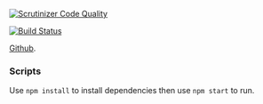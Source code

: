 [![Scrutinizer Code Quality](https://scrutinizer-ci.com/g/rinnegard/me-api/badges/quality-score.png?b=master)](https://scrutinizer-ci.com/g/rinnegard/me-api/?branch=master)

[![Build Status](https://scrutinizer-ci.com/g/rinnegard/me-api/badges/build.png?b=master)](https://scrutinizer-ci.com/g/rinnegard/me-api/build-status/master)

[Github](https://github.com/rinnegard/me-api).

### Scripts

Use `npm install` to install dependencies then use `npm start` to run.
